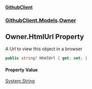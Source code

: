 #### [GithubClient](index 'index')
### [GithubClient.Models](GithubClient.Models 'GithubClient.Models').[Owner](GithubClient.Models.Owner 'GithubClient.Models.Owner')

## Owner.HtmlUrl Property

A Url to view this object in a browser

```csharp
public string? HtmlUrl { get; set; }
```

#### Property Value
[System.String](https://docs.microsoft.com/en-us/dotnet/api/System.String 'System.String')